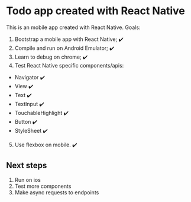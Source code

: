 # Todo app created with React Native

This is an mobile app created with React Native. Goals:

1. Bootstrap a mobile app with React Native; :heavy_check_mark:
2. Compile and run on Android Emulator; :heavy_check_mark:
3. Learn to debug on chrome; :heavy_check_mark:
4. Test React Native specific components/apis:
  * Navigator :heavy_check_mark:
  * View :heavy_check_mark:
  * Text :heavy_check_mark:
  * TextInput :heavy_check_mark:
  * TouchableHighlight :heavy_check_mark:
  * Button :heavy_check_mark:
  * StyleSheet :heavy_check_mark:
5. Use flexbox on mobile. :heavy_check_mark:

## Next steps

1. Run on ios
2. Test more components
3. Make async requests to endpoints
